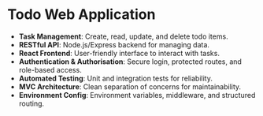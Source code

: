 # Todo Web Application

- **Task Management**: Create, read, update, and delete todo items.
- **RESTful API**: Node.js/Express backend for managing data.
- **React Frontend**: User-friendly interface to interact with tasks.
- **Authentication & Authorisation**: Secure login, protected routes, and role-based access.
- **Automated Testing**: Unit and integration tests for reliability.
- **MVC Architecture**: Clean separation of concerns for maintainability.
- **Environment Config**: Environment variables, middleware, and structured routing.
